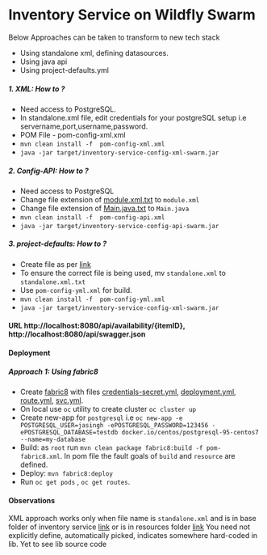 # Inventory Service on Wildfly Swarm
Below Approaches can be taken to transform to new tech stack
  - Using standalone xml, defining datasources.
  - Using java api
  - Using project-defaults.yml

##### 1. XML: How to ?
  - Need access to PostgreSQL.
  - In standalone.xml file, edit credentials for your postgreSQL setup i.e servername,port,username,password.
  - POM File - pom-config-xml.xml
  - `mvn clean install -f  pom-config-xml.xml`
  - `java -jar target/inventory-service-config-xml-swarm.jar`


##### 2. Config-API: How to ?
  - Need access to PostgreSQL
  - Change file extension of [module.xml.txt](src/main/resources/modules/org/postgresql/main/module.xml.txt) to `module.xml`
  - Change file extension of [Main.java.txt](src/main/java/com/redhat/coolstore/datasources/Main.java.txt) to `Main.java`
  - `mvn clean install -f  pom-config-api.xml`
  - `java -jar target/inventory-service-config-api-swarm.jar`

##### 3. project-defaults: How to ?
  - Create file as per [link](https://howto.wildfly-swarm.io/create-a-datasource)
  - To ensure the correct file is being used, mv `standalone.xml` to `standalone.xml.txt`
  - Use `pom-config-yml.xml` for build.
  - `mvn clean install -f  pom-config-yml.xml`
  - `java -jar target/inventory-service-config-xml-swarm.jar`



#### URL http://localhost:8080/api/availability/{itemID}, http://localhost:8080/api/swagger.json

#### Deployment
##### Approach 1: Using fabric8
  - Create [fabric8](src/main) with files [credentials-secret.yml](src/main/fabric8/credentials-secret.yml), [deployment.yml](src/main/fabric8/deployment.yml), [route.yml](src/main/fabric8/route.yml), [svc.yml](src/main/fabric8/svc.ym).
  - On local use `oc` utility to create cluster `oc cluster up`
  - Create new-app for `postgresql` i.e `oc new-app -e POSTGRESQL_USER=jasingh -ePOSTGRESQL_PASSWORD=123456 -ePOSTGRESQL_DATABASE=testdb docker.io/centos/postgresql-95-centos7 --name=my-database`
  - Build: as `root` run `mvn clean package fabric8:build -f pom-fabric8.xml`. In pom file the fault goals of `build` and `resource` are defined.
  - Deploy: `mvn fabric8:deploy `
  - Run `oc get pods` , `oc get routes`.

#### Observations
XML approach works only when file name is `standalone.xml` and is in base folder of inventory service [link](./) or is in resources folder [link](src/main/resources)
You need not explicitly define, automatically picked, indicates somewhere hard-coded in lib.
Yet to see lib source code
